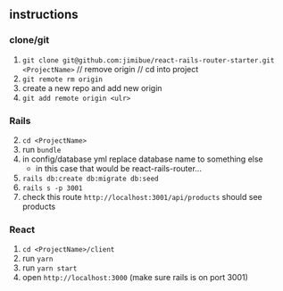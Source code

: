 ## instructions

### clone/git

1.  `git clone git@github.com:jimibue/react-rails-router-starter.git <ProjectName>`
// remove origin
// cd into project
2.  `git remote rm origin`
3.  create a new repo and add new origin
4.  `git add remote origin <ulr>`

### Rails

2. `cd <ProjectName>`
3. run `bundle`
4. in config/database yml replace database name to something else
   - in this case that would be react-rails-router...
5. `rails db:create db:migrate db:seed`
6. `rails s -p 3001`
7. check this route `http://localhost:3001/api/products` should see products

### React

1. `cd <ProjectName>/client`
2. run `yarn`
3. run `yarn start`
4. open `http://localhost:3000` (make sure rails is on port 3001)
